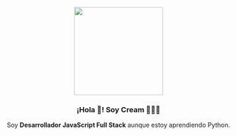 <p align="center" width="300">
   <img align="center" width="200" src="https://cdn.discordapp.com/avatars/672951993165152266/d1b7330b078b28b14c2083504aec6e8e.webp?size=4096" />
   <h3 align="center">¡Hola 👋! Soy Cream 👨🏻‍💻</h3>
</p>

<p align="center">Soy <strong>Desarrollador JavaScript Full Stack</strong> aunque estoy aprendiendo Python.</p>
